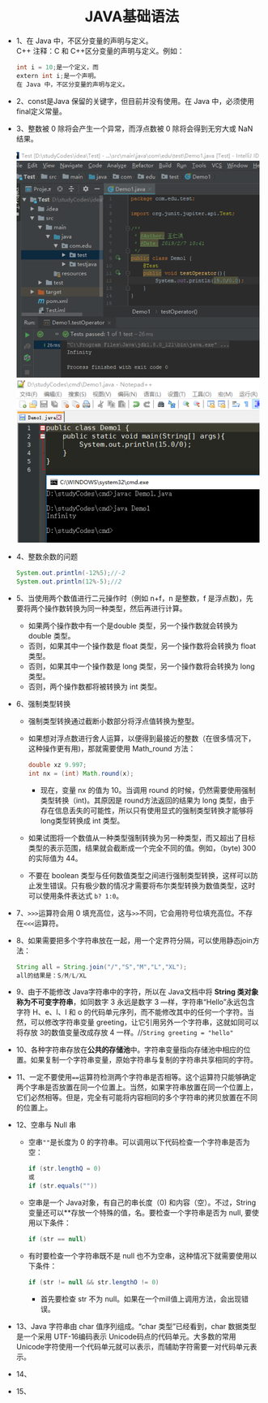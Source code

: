 <div align=center><h1>JAVA基础语法</h1></div>

* 1、在 Java 中，不区分变量的声明与定义。</br>
  C++ 注释：C 和 C++区分变量的声明与定义。例如：
  ```java
  int i = 10;是一个定义，而
  extern int i;是一个声明。
  在 Java 中，不区分变量的声明与定义。
  ```


* 2、const是Java 保留的关键字，但目前并没有使用。在 Java 中，必须使用 final定义常量。
* 3、整数被 0 除将会产生一个异常，而浮点数被 0 除将会得到无穷大或 NaN 结果。

   <div align=center><img src="./img/002.png"></div>
   <div align=center><img src="./img/003.png"></div>

* 4、整数余数的问题
  ```java
  System.out.println(-12%5);//-2
  System.out.println(12%-5);//2
  ```

* 5、当使用两个数值进行二元操作时（例如 n+f，n 是整数，f 是浮点数)，先要将两个操作数转换为同一种类型，然后再进行计算。
	* 如果两个操作数中有一个是double 类型，另一个操作数就会转换为double 类型。
	* 否则，如果其中一个操作数是 float 类型，另一个操作数将会转换为 float 类型。
	* 否则，如果其中一个操作数是 long 类型，另一个操作数将会转换为 long 类型。
	* 否则，两个操作数都将被转换为 int 类型。


* 6、强制类型转换
	* 强制类型转换通过截断小数部分将浮点值转换为整型。
	* 如果想对浮点数进行舍人运算，以便得到最接近的整数（在很多情况下，这种操作更有用)，那就需要使用 Math_round 方法：
	  ```java
	  double xz 9.997;
	  int nx = (int) Math.round(x);
	  ```

		* 现在，变量 nx 的值为 10。当调用 round 的时候，仍然需要使用强制类型转换（int)。其原因是 round方法返回的结果为 long 类型，由于存在信息丢失的可能性，所以只有使用显式的强制类型转换才能够将 long类型转换成 int 类型。
	* 如果试图将一个数值从一种类型强制转换为另一种类型，而又超出了目标类型的表示范围，结果就会截断成一个完全不同的值。例如，（byte) 300 的实际值为 44。
	* 不要在 boolean 类型与任何数值类型之间进行强制类型转换，这样可以防止发生错误。只有极少数的情况才需要将布尔类型转换为数值类型，这时可以使用条件表达式 `b? 1:0`。
* 7、`>>>`运算符会用 0 填充高位，这与`>>`不同，它会用符号位填充高位。不存在`<<<`运算符。
* 8、如果需要把多个字符串放在一起，用一个定界符分隔，可以使用静态join方法：
  ```java
  String all = String.join("/","S","M","L","XL");
  all的结果是：S/M/L/XL
  ```

* 9、由于不能修改 Java字符串中的字符，所以在 Java文档中将 **String 类对象称为不可变字符串**，如同数字 3 永远是数字 3 —样，字符串“Hello”永远包含字符 H、e、l、l 和 o 的代码单元序列，而不能修改其中的任何一个字符。当然，可以修改字符串变量 greeting，让它引用另外一个字符串，这就如同可以将存放 3的数值变量改成存放 4 一样。//`String greeting = "hello"`
* 10、各种字符串存放在**公共的存储池**中。字符串变量指向存储池中相应的位置。如果复制一个字符串变量，原始字符串与复制的字符串共享相同的字符。
* 11、一定不要使用`==`运算符检测两个字符串是否相等。这个运算符只能够确定两个字串是否放置在同一个位置上。当然，如果字符串放置在同一个位置上，它们必然相等。但是，完全有可能将内容相同的多个字符串的拷贝放置在不同的位置上。
* 12、空串与 Null 串
	* 空串`""`是长度为 0 的字符串。可以调用以下代码检查一个字符串是否为空：
	  ```java
	  if (str.lengthQ = 0)
	  或
	  if (str.equals(""))
	  ```
	* 空串是一个 Java对象，有自己的串长度（0) 和内容（空）。不过，String 变量还可以**存放一个特殊的值，名。要检查一个字符串是否为 null, 要使用以下条件：
	  ```java
	  if (str == null)
	  ```
	* 有时要检查一个字符串既不是 null 也不为空串，这种情况下就需要使用以下条件：
	  ```java
	  if (str != null && str.lengthO != 0)
	  ```
		* 首先要检查 str 不为 null。如果在一个mill值上调用方法，会出现错误。
* 13、Java 字符串由 char 值序列组成。“char 类型”已经看到，char 数据类型是一个采用 UTF-16编码表示 Unicode码点的代码单元。大多数的常用 Unicode字符使用一个代码单元就可以表示，而辅助字符需要一对代码单元表示。
* 14、
* 15、
